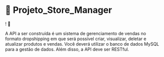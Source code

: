 # :construction: Projeto_Store_Manager
 ! :construction:
<!-- Olá, Tryber!
Esse é apenas um arquivo inicial para o README do seu projeto no qual você pode customizar e reutilizar todas as vezes que for executar o trybe-publisher.

Para deixá-lo com a sua cara, basta alterar o seguinte arquivo da sua máquina: ~/.student-repo-publisher/custom/_NEW_README.md

É essencial que você preencha esse documento por conta própria, ok?
Não deixe de usar nossas dicas de escrita de README de projetos, e deixe sua criatividade brilhar!
:warning: IMPORTANTE: você precisa deixar nítido:
- quais arquivos/pastas foram desenvolvidos por você; 
- quais arquivos/pastas foram desenvolvidos por outra pessoa estudante;
- quais arquivos/pastas foram desenvolvidos pela Trybe.
-->

A API a ser construída é um sistema de gerenciamento de vendas no formato dropshipping em que será possível criar, visualizar, deletar e atualizar produtos e vendas. Você deverá utilizar o banco de dados MySQL para a gestão de dados. Além disso, a API deve ser RESTful.

